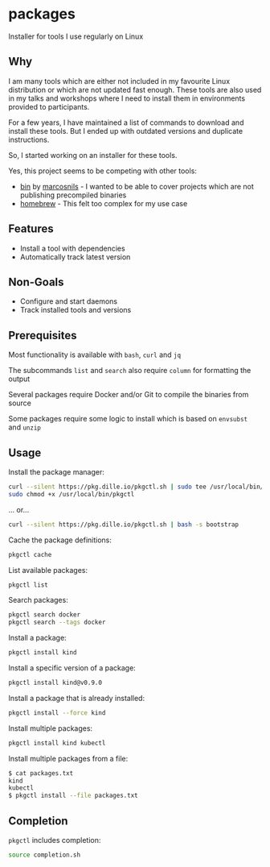 # packages

Installer for tools I use regularly on Linux

## Why

I am many tools which are either not included in my favourite Linux distribution or which are not updated fast enough. These tools are also used in my talks and workshops where I need to install them in environments provided to participants.

For a few years, I have maintained a list of commands to download and install these tools. But I ended up with outdated versions and duplicate instructions.

So, I started working on an installer for these tools.

Yes, this project seems to be competing with other tools:

- [bin](https://github.com/marcosnils/bin) by [marcosnils](https://www.twitter.com/marcosnils) - I wanted to be able to cover projects which are not publishing precompiled binaries
- [homebrew](https://brew.sh/) - This felt too complex for my use case

## Features

- Install a tool with dependencies
- Automatically track latest version

## Non-Goals

- Configure and start daemons
- Track installed tools and versions

## Prerequisites

Most functionality is available with `bash`, `curl` and `jq`

The subcommands `list` and `search` also require `column` for formatting the output

Several packages require Docker and/or Git to compile the binaries from source

Some packages require some logic to install which is based on `envsubst` and `unzip`

## Usage

Install the package manager:

```bash
curl --silent https://pkg.dille.io/pkgctl.sh | sudo tee /usr/local/bin/pkgctl >/dev/null
sudo chmod +x /usr/local/bin/pkgctl
```

... or...

```bash
curl --silent https://pkg.dille.io/pkgctl.sh | bash -s bootstrap
```

Cache the package definitions:

```bash
pkgctl cache
```

List available packages:

```bash
pkgctl list
```

Search packages:

```bash
pkgctl search docker
pkgctl search --tags docker
```

Install a package:

```bash
pkgctl install kind
```

Install a specific version of a package:

```bash
pkgctl install kind@v0.9.0
```

Install a package that is already installed:

```bash
pkgctl install --force kind
```

Install multiple packages:

```bash
pkgctl install kind kubectl
```

Install multiple packages from a file:

```bash
$ cat packages.txt
kind
kubectl
$ pkgctl install --file packages.txt
```

## Completion

`pkgctl` includes completion:

```bash
source completion.sh
```
